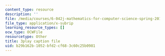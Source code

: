 ```yaml
---
content_type: resource
description: ''
file: /media/courses/6-042j-mathematics-for-computer-science-spring-2015/b29b162b1052bfd2cf683c60c25b0981_Cu9_LaaWgHo.srt
file_type: application/x-subrip
learning_resource_types: []
ocw_type: OCWFile
resourcetype: Other
title: 3play caption file
uid: b29b162b-1052-bfd2-cf68-3c60c25b0981
---
```

